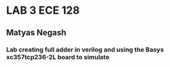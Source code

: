# LAB 3 ECE 128 
## Matyas Negash
### Lab creating full adder in verilog and using the Basys xc357tcp236-2L board to simulate

